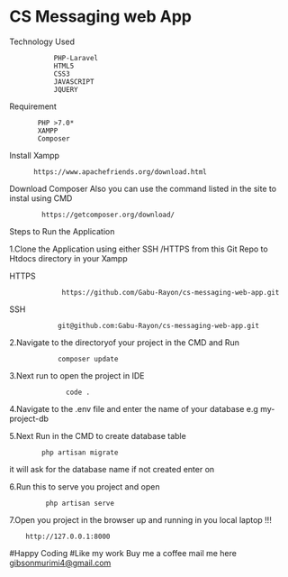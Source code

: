 # CS Messaging web App

Technology Used 
              
               PHP-Laravel 
               HTML5
               CSS3
               JAVASCRIPT
               JQUERY
      
 Requirement
    
           PHP >7.0*
           XAMPP 
           Composer 

Install Xampp  

          https://www.apachefriends.org/download.html
Download Composer Also you can use the command listed in the site to instal using CMD

            https://getcomposer.org/download/        
   
Steps to Run the Application


1.Clone the Application using either SSH /HTTPS from this Git Repo to Htdocs directory in your Xampp

HTTPS 

                 https://github.com/Gabu-Rayon/cs-messaging-web-app.git

SSH 

                git@github.com:Gabu-Rayon/cs-messaging-web-app.git
                
2.Navigate to the directoryof your project in the CMD and Run

                composer update 
3.Next run  to open the project in IDE

                  code .
                  
4.Navigate to the  .env file and enter the name of your database  e.g my-project-db

5.Next Run in the CMD to create database table

            php artisan migrate 

it will ask for the database name if not created  enter on

6.Run  this to serve you project and open 

             php artisan serve
7.Open you project in the browser up and running in you local laptop !!!

        http://127.0.0.1:8000



#Happy Coding  #Like my work Buy me a coffee mail me here gibsonmurimi4@gmail.com 






